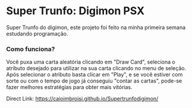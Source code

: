 # Super Trunfo: Digimon PSX
Super Trunfo do digimon, este projeto foi feito na minha primeira semana estudando programação.

### Como funciona?
Você puxa uma carta aleatória clicando em "Draw Card", seleciona o atributo desejado para utilizar na sua carta clicando no menu de seleção.
Após selecionar o atributo basta clicar em "Play", e se você estiver com sorte ou com o tempo de jogo já conseguiu "contar as cartas", pode-se
fazer melhores estratégias para obter mais vitórias.

Direct Link: https://caioimbroisi.github.io/Supertrunfodigimon/

